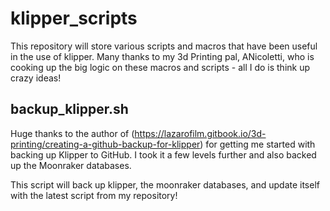 # klipper_scripts
This repository will store various scripts and macros that have been useful in the use of klipper. Many thanks to my 3d Printing pal, ANicoletti, who is cooking up the big logic on these macros and scripts - all I do is think up crazy ideas!
## backup_klipper.sh
Huge thanks to the author of (https://lazarofilm.gitbook.io/3d-printing/creating-a-github-backup-for-klipper) for getting me started with backing up Klipper to GitHub. I took it a few levels further and also backed up the Moonraker databases.

This script will back up klipper, the moonraker databases, and update itself with the latest script from my repository!
